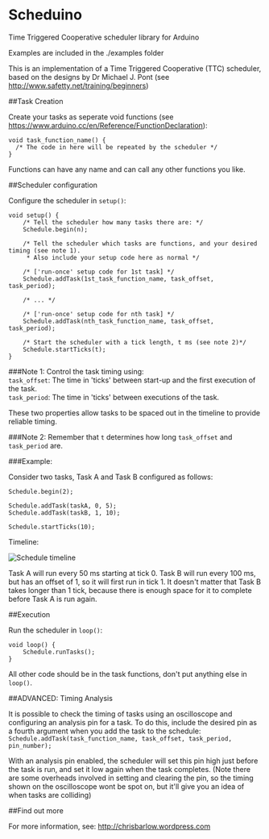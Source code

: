 # Scheduino
Time Triggered Cooperative scheduler library for Arduino

Examples are included in the ./examples folder

This is an implementation of a Time Triggered Cooperative (TTC) scheduler, based on the designs by Dr Michael J. Pont (see http://www.safetty.net/training/beginners)

##Task Creation

Create your tasks as seperate void functions (see https://www.arduino.cc/en/Reference/FunctionDeclaration):

```
void task_function_name() {  
  /* The code in here will be repeated by the scheduler */  
}
```
Functions can have any name and can call any other functions you like. 

##Scheduler configuration

Configure the scheduler in ```setup()```:

```
void setup() {
	/* Tell the scheduler how many tasks there are: */
	Schedule.begin(n);

	/* Tell the scheduler which tasks are functions, and your desired timing (see note 1). 
	 * Also include your setup code here as normal */

	/* ['run-once' setup code for 1st task] */
	Schedule.addTask(1st_task_function_name, task_offset, task_period);

	/* ... */

	/* ['run-once' setup code for nth task] */
	Schedule.addTask(nth_task_function_name, task_offset, task_period);

	/* Start the scheduler with a tick length, t ms (see note 2)*/
	Schedule.startTicks(t);
}
```
###Note 1:
Control the task timing using:  
```task_offset```: The time in 'ticks' between start-up and the first execution of the task.  
```task_period```: The time in 'ticks' between executions of the task.  


These two properties allow tasks to be spaced out in the timeline to provide reliable timing.

###Note 2:
Remember that ```t``` determines how long ```task_offset``` and ```task_period``` are.  

###Example:

Consider two tasks, Task A and Task B configured as follows:
```
Schedule.begin(2);

Schedule.addTask(taskA, 0, 5);
Schedule.addTask(taskB, 1, 10);

Schedule.startTicks(10);
```
Timeline:

![Schedule timeline](https://chrisbarlow.files.wordpress.com/2016/03/capture.png)

Task A will run every 50 ms starting at tick 0. Task B will run every 100 ms, but has an offset of 1, so it will first run in tick 1. It doesn't matter that Task B takes longer than 1 tick, because there is enough space for it to complete before Task A is run again.

##Execution

Run the scheduler in ```loop()```:  
```
void loop() {
    Schedule.runTasks();
}
```
All other code should be in the task functions, don't put anything else in ```loop()```.

##ADVANCED: Timing Analysis

It is possible to check the timing of tasks using an oscilloscope and configuring an analysis pin for a task. To do this, include the desired pin as a fourth argument when you add the task to the schedule:
```Schedule.addTask(task_function_name, task_offset, task_period, pin_number);```  

With an analysis pin enabled, the scheduler will set this pin high just before the task is run, and set it low again when the task completes. (Note there are some overheads involved in setting and clearing the pin, so the timing shown on the oscilloscope wont be spot on, but it'll give you an idea of when tasks are colliding)

##Find out more

For more information, see:
http://chrisbarlow.wordpress.com
